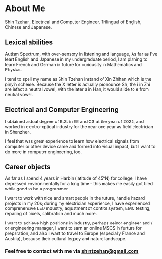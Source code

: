 # About Me

Shin Tzehan, Electrical and Computer Engineer. Trilingual of English, Chinese and Japanese.

## Lexical abilities

Autism Spectrum, with over-sensory in listening and language, As far as I've leart English and Japanese in my undergraduate period, I am planing to learn French and German in future for curiousity in Mathematics and Physics.

I tend to spell my name as Shin Tzehan instand of Xin Zhihan which is the pinyin scheme. Because the X letter is actually pronounce Sh, the i in Zhi are infact a neutral vowel, with the later a in Han, it would slide to e from neutral vowel.

## Electrical and Computer Engineering
I obtained a dual degree of B.S. in EE and CS at the year of 2023, and worked in electro-optical industry for the near one year as field electrician in Shenzhen.

I feel that was great experience to learn how electrical signals from computer or other device came and formed into visual impact, but I want to do more in computer engineering, too.

## Career objects
As far as I spend 4 years in Harbin (latitude of 45°N) for college, I have depressed environmentally for a long time - this makes me easily got tired while good to be a programmer.

I want to work with nice and smart people in the future, handle hazard projects in my 20s; during my electrician experience, I have experienced comprehensive LED industry, adjustment of control system, EMC testing, reparing of pixels, calibration and much more.

I want to achieve high positions in industry, perhaps seinor engineer and / or engineering manager, I want to earn an online MSCS in furture for preparation, and also I want to travel to Europe (especially France and Austria), because their cultural legacy and nature landscape.

### Feel free to contact with me via <shintzehan@gmail.com>
